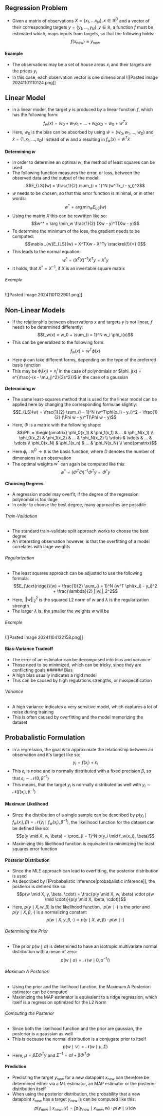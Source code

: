 ## Regression Problem
- Given a matrix of observations $X = \{x_1, ... x_N\}, \, x \in \mathbb{R}^D$ and a vector of their corresponding targets $y = \{y_1, ..., y_N\}, \, y \in \mathbb{R}$, a function $f$ must be estimated which, maps inputs from targets, so that the following holds:
$$f(x_\text{new}) \approx y_\text{new}$$
#### Example
- The observations may be a set of house areas $x_i$ and their targets are the prices $y_i$
- In this case, each observation vector is one dimensional
![[Pasted image 20241101110124.png]]
## Linear Model
- In a linear model, the target $y$ is produced by a linear function $f$, which has the following form:
$$f_w(x) = w_0 + w_1x_1 + ... + w_Dx_D = w_0 + w^Tx$$
- Here, $w_0$ is the bias can be absorbed by using $\tilde{w} = (w_0, w_1, ..., w_D)$ and $\tilde{x} = (1, x_1, ..., x_D)$ instead of $w$ and $x$ resulting in $f_w(x) = \tilde{w}^T \tilde{x}$
#### Determining $w$
- In order to determine an optimal $w$, the method of least squares can be used
- The following function measures the error, or loss, between the observed data and the output of the model:
$$E_{LS}(w) = \frac{1}{2} \sum_{i = 1}^N (w^Tx_i - y_i)^2$$
- $w$ needs to be chosen, so that this error function is minimal, or in other words:
$$w^* = \arg \min_w E_{LS}(w)$$
- Using the matrix $X$ this can be rewritten like so:
$$w^* = \arg \min_w \frac{1}{2} (Xw - y)^T(Xw - y)$$
- To determine the minimum of the loss, the gradient needs to be computed:
$$\nabla _{w}E_{LS}(w) = X^TXw - X^Ty \stackrel{!}{=}  0$$
- This leads to the normal equation:
$$w^* = (X^TX)^{-1}X^T y = X^{\dagger}y$$
- It holds, that $X^{\dagger} = X^{-1}$, if $X$ is an invertable square matrix
###### Example
![[Pasted image 20241101122901.png]]
## Non-Linear Models
- If the relationship between observations $x$ and targets $y$ is not linear, $f$ needs to be determined differently:
$$f_w(x) = w_0 + \sum_{i = 1}^N w_i \phi_i(x)$$
- This can be generalized to the following form:
$$f_w(x) = w^T \phi(x)$$
- Here $\phi$ can take different forms, depending on the type of the preferred basis function
- This may be $\phi_i(x_j) = x_j^i$ in the case of polynomials or $\phi_j(x) = e^{\frac{-(x - \mu_j)^2}{2s^2}}$ in the case of a gaussian
#### Determining $w$
- The same least-squares method that is used for the linear model can be applied here by changing the corresponding formulae slightly:
$$E_{LS}(w) = \frac{1}{2} \sum_{i = 1}^N (w^T\phi(x_i) - y_i)^2 = \frac{1}{2} (\Phi w - y)^T(\Phi w - y)$$
- Here, $\Phi$ is a matrix with the following shape:
$$\Phi = \begin{pmatrix}
\phi_0(x_1) & \phi_1(x_1) & ... & \phi_N(x_1) \\
\phi_0(x_2) & \phi_1(x_2) & ... & \phi_N(x_2) \\
\vdots & \vdots & ... & \vdots \\
\phi_0(x_N) & \phi_1(x_n) & ... & \phi_N(x_N) \\
\end{pmatrix}$$
- Here $\phi_i: \mathbb{R}^D \rightarrow \mathbb{R}$ is the basis function, where $D$ denotes the number of dimensions in an observation 
- The optimal weights $w^*$ can again be computed like this:
$$w^* = (\Phi^T\Phi)^{-1} \Phi^T y = \Phi^{\dagger}y$$
#### Choosing Degrees
- A regression model may overfit, if the degree of the regression polynomial is too large
- In order to choose the best degree, many approaches are possible
###### Train-Validation
- The standard train-validate split approach works to choose the best degree
- An interesting observation however, is that the overfitting of a model correlates with large weights
###### Regularization
- The least squares approach can be adjusted to use the following formula:
$$E_{\text{ridge}}(w) = \frac{1}{2} \sum_{i = 1}^N (w^T \phi(x_i) - y_i)^2 + \frac{\lambda}{2} ||w||_2^2$$
- Here, $||w||_2^2$ is the squared L2 norm of $w$ and $\lambda$ is the regularization strength
- The larger $\lambda$ is, the smaller the weights $w$ will be
###### Example
![[Pasted image 20241104122158.png]]
#### Bias-Variance Tradeoff
- The error of an estimator can be decomposed into bias and variance
- Those need to be minimized, which can be tricky, since they are conflicting goals ###### Bias
- A high bias usually indicates a rigid model
- This can be caused by high regulations strengths, or misspecification
###### Variance
- A high variance indicates a very sensitive model, which captures a lot of noise during training
- This is often caused by overfitting and the model memorizing the dataset
## Probabalistic Formulation
- In a regression, the goal is to approximate the relationship between an observation and it's target like so:
$$y_i = f(x_i) + \varepsilon_i$$
- This $\varepsilon_i$ is noise and is normally distributed with a fixed precision $\beta$, so that $\varepsilon_i \sim \mathcal{N}(0, \beta^{-1})$
- This means, that the target $y_i$ is normally distributed as well with $y_i \sim \mathcal{N}(f(x_i), \beta^{-1})$
#### Maximum Likelihood
- Since the distribution of a single sample can be described by $p(y_i \mid f_w(x_i), \beta) = \mathcal{N}(y_i \mid f_w(x_i), \beta^{-1})$, the likelihood function for the dataset can be defined like so:
$$p(y \mid X, w, \beta) = \prod_{i = 1}^N p(y_i \mid f_w(x_i), \beta)$$
- Maximizing this likelihood function is equivalent to minimizing the least squares error function
#### Posterior Distribution
- Since the MLE approach can lead to overfitting, the posterior distribution is used
- As described by [[Probabalistic Inference|probabalistic inference]], the postieror is defined like so:
$$p(w \mid X, y, \beta, \cdot) = \frac{p(y \mid X, w, \beta) \cdot p(w \mid \cdot)}{p(y \mid X, \beta, \cdot)}$$
- Here, $p(y \mid X, w, \beta)$ is the likelihood function, $\cdot p(w \mid \cdot)$ is the prior and $p(y \mid X, \beta, \cdot)$ is a normalizing constant
$$p(w \mid X, y, \beta, \cdot) \propto p(y \mid X, w, \beta) \cdot p(w \mid \cdot)$$
###### Determining the Prior
- The prior $p(w \mid \alpha)$ is determined to have an isotropic multivariate normal distribution with a mean of zero:
$$p(w \mid \alpha) = \mathcal{N}(w \mid 0, \alpha^{-1}I)$$
###### Maximum A Posteriori
- Using the prior and the likelihood function, the Maximum A Posteriori estimator can be computed
- Maximizing the MAP estimator is equivalent to a ridge regression, which itself is a regression optimized for the $L2$ Norm
###### Computing the Posterior
- Since both the likelihood function and the prior are gaussian, the posterior is a gaussian as well
- This is because the normal distribution is a conjugate prior to itself
$$p(w \mid \mathcal{D}) = \mathcal{N}(w \mid \mu, \Sigma)$$
- Here, $\mu = \beta \Sigma \Phi^T y$ and $\Sigma^{-1} = \alpha I + \beta \Phi^T \Phi$

#### Prediction
- Predicting the target $y_{\text{new}}$ for a new datapoint $x_{\text{new}}$ can therefore be determined either via a ML estimator, an MAP estimator or the posterior distribution itself
- When using the posterior distribution, the probability that a new datapoint $x_\text{new}$ has a target $y_\text{new}$ is can be computed like this:
$$p(y_\text{new} \mid x_\text{new}, \mathcal{D}) = \int p(y_\text{new} \mid x_\text{new}, w) \cdot p(w \mid \mathcal{D}) \mathrm d w$$